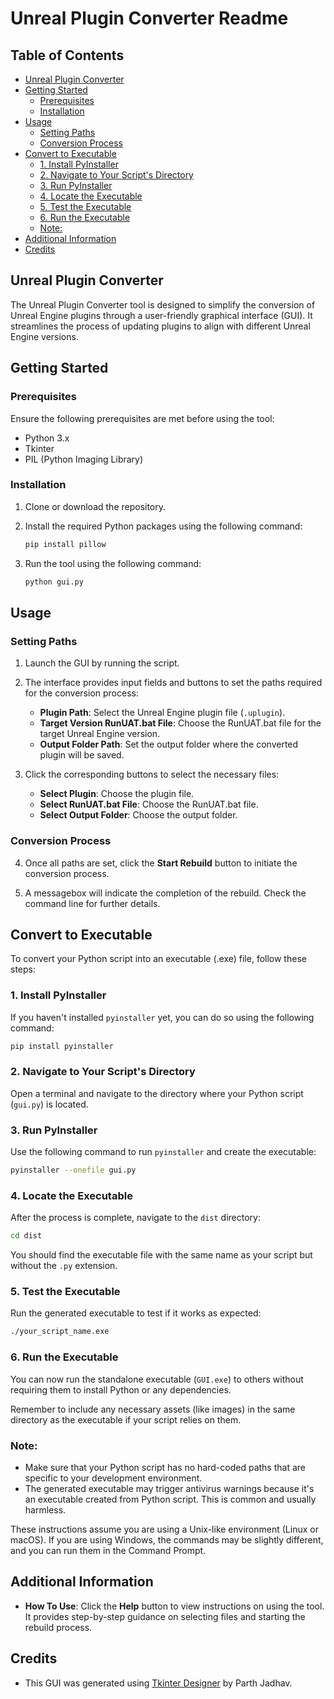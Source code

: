 # Unreal Plugin Converter Readme

## Table of Contents
- [Unreal Plugin Converter](#unreal-plugin-converter)
- [Getting Started](#getting-started)
  * [Prerequisites](#prerequisites)
  * [Installation](#installation)
- [Usage](#usage)
  * [Setting Paths](#setting-paths)
  * [Conversion Process](#conversion-process)
- [Convert to Executable](#convert-to-executable)
  * [1. Install PyInstaller](#1-install-pyinstaller)
  * [2. Navigate to Your Script's Directory](#2-navigate-to-your-script-s-directory)
  * [3. Run PyInstaller](#3-run-pyinstaller)
  * [4. Locate the Executable](#4-locate-the-executable)
  * [5. Test the Executable](#5-test-the-executable)
  * [6. Run the Executable](#6-run-the-executable)
  * [Note:](#note-)
- [Additional Information](#additional-information)
- [Credits](#credits)

## Unreal Plugin Converter

The Unreal Plugin Converter tool is designed to simplify the conversion of Unreal Engine plugins through a user-friendly graphical interface (GUI). It streamlines the process of updating plugins to align with different Unreal Engine versions.

## Getting Started

### Prerequisites

Ensure the following prerequisites are met before using the tool:

- Python 3.x
- Tkinter
- PIL (Python Imaging Library)

### Installation

1. Clone or download the repository.

2. Install the required Python packages using the following command:

   ```bash
   pip install pillow
   ```

3. Run the tool using the following command:

   ```bash
   python gui.py
   ```

## Usage

### Setting Paths

1. Launch the GUI by running the script.

2. The interface provides input fields and buttons to set the paths required for the conversion process:

   - **Plugin Path**: Select the Unreal Engine plugin file (`.uplugin`).
   - **Target Version RunUAT.bat File**: Choose the RunUAT.bat file for the target Unreal Engine version.
   - **Output Folder Path**: Set the output folder where the converted plugin will be saved.

3. Click the corresponding buttons to select the necessary files:

   - **Select Plugin**: Choose the plugin file.
   - **Select RunUAT.bat File**: Choose the RunUAT.bat file.
   - **Select Output Folder**: Choose the output folder.

### Conversion Process

4. Once all paths are set, click the **Start Rebuild** button to initiate the conversion process.

5. A messagebox will indicate the completion of the rebuild. Check the command line for further details.

## Convert to Executable

To convert your Python script into an executable (.exe) file, follow these steps:

### 1. Install PyInstaller

If you haven't installed `pyinstaller` yet, you can do so using the following command:

```bash
pip install pyinstaller
```

### 2. Navigate to Your Script's Directory

Open a terminal and navigate to the directory where your Python script (`gui.py`) is located.

### 3. Run PyInstaller

Use the following command to run `pyinstaller` and create the executable:

```bash
pyinstaller --onefile gui.py
```

### 4. Locate the Executable

After the process is complete, navigate to the `dist` directory:

```bash
cd dist
```

You should find the executable file with the same name as your script but without the `.py` extension.

### 5. Test the Executable

Run the generated executable to test if it works as expected:

```bash
./your_script_name.exe
```

### 6. Run the Executable

You can now run the standalone executable (`GUI.exe`) to others without requiring them to install Python or any dependencies.

Remember to include any necessary assets (like images) in the same directory as the executable if your script relies on them.

### Note:

- Make sure that your Python script has no hard-coded paths that are specific to your development environment.
- The generated executable may trigger antivirus warnings because it's an executable created from Python script. This is common and usually harmless.

These instructions assume you are using a Unix-like environment (Linux or macOS). If you are using Windows, the commands may be slightly different, and you can run them in the Command Prompt.

## Additional Information

- **How To Use**: Click the **Help** button to view instructions on using the tool. It provides step-by-step guidance on selecting files and starting the rebuild process.

## Credits

- This GUI was generated using [Tkinter Designer](https://github.com/ParthJadhav/Tkinter-Designer) by Parth Jadhav.
